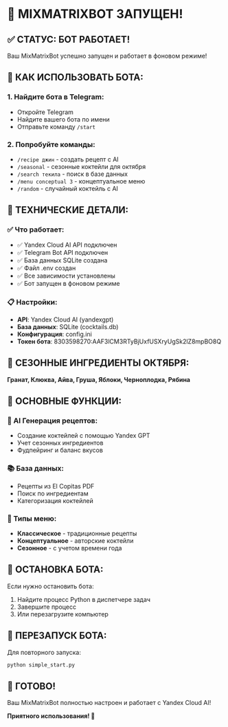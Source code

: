 # 🎉 MIXMATRIXBOT ЗАПУЩЕН!

## ✅ СТАТУС: БОТ РАБОТАЕТ!

Ваш MixMatrixBot успешно запущен и работает в фоновом режиме!

## 📱 КАК ИСПОЛЬЗОВАТЬ БОТА:

### 1. Найдите бота в Telegram:
- Откройте Telegram
- Найдите вашего бота по имени
- Отправьте команду `/start`

### 2. Попробуйте команды:
- `/recipe джин` - создать рецепт с AI
- `/seasonal` - сезонные коктейли для октября  
- `/search текила` - поиск в базе данных
- `/menu conceptual 3` - концептуальное меню
- `/random` - случайный коктейль с AI

## 🔧 ТЕХНИЧЕСКИЕ ДЕТАЛИ:

### ✅ Что работает:
- ✅ Yandex Cloud AI API подключен
- ✅ Telegram Bot API подключен
- ✅ База данных SQLite создана
- ✅ Файл .env создан
- ✅ Все зависимости установлены
- ✅ Бот запущен в фоновом режиме

### 📋 Настройки:
- **API**: Yandex Cloud AI (yandexgpt)
- **База данных**: SQLite (cocktails.db)
- **Конфигурация**: config.ini
- **Токен бота**: 8303598270:AAF3lCM3RTyBjUxfUSXryUgSk2lZ8mpBO8Q

## 🍂 СЕЗОННЫЕ ИНГРЕДИЕНТЫ ОКТЯБРЯ:
**Гранат, Клюква, Айва, Груша, Яблоки, Черноплодка, Рябина**

## 🎯 ОСНОВНЫЕ ФУНКЦИИ:

### 🤖 AI Генерация рецептов:
- Создание коктейлей с помощью Yandex GPT
- Учет сезонных ингредиентов
- Фудпейринг и баланс вкусов

### 📚 База данных:
- Рецепты из El Copitas PDF
- Поиск по ингредиентам
- Категоризация коктейлей

### 🍹 Типы меню:
- **Классическое** - традиционные рецепты
- **Концептуальное** - авторские коктейли
- **Сезонное** - с учетом времени года

## 🛑 ОСТАНОВКА БОТА:

Если нужно остановить бота:
1. Найдите процесс Python в диспетчере задач
2. Завершите процесс
3. Или перезагрузите компьютер

## 🚀 ПЕРЕЗАПУСК БОТА:

Для повторного запуска:
```cmd
python simple_start.py
```

## 🎉 ГОТОВО!

Ваш MixMatrixBot полностью настроен и работает с Yandex Cloud AI!

**Приятного использования! 🍹**
















